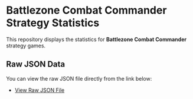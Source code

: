 # Battlezone Combat Commander Strategy Statistics

This repository displays the statistics for **Battlezone Combat Commander** strategy games.

## Raw JSON Data

You can view the raw JSON file directly from the link below:

- [View Raw JSON File](https://herndone.github.io/battlezone-combat-commander-strategy-statistics/data/data.json)

